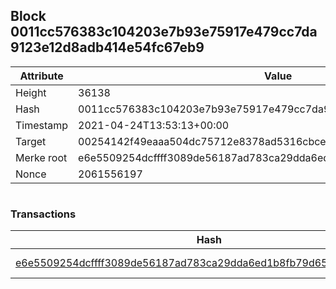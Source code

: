 ## Block 0011cc576383c104203e7b93e75917e479cc7da9123e12d8adb414e54fc67eb9

Attribute | Value
--- | ---
Height | 36138
Hash | 0011cc576383c104203e7b93e75917e479cc7da9123e12d8adb414e54fc67eb9
Timestamp | 2021-04-24T13:53:13+00:00
Target | 00254142f49eaaa504dc75712e8378ad5316cbcead634704b3734b6271167cc4
Merke root | e6e5509254dcffff3089de56187ad783ca29dda6ed1b8fb79d658a46a7580a51
Nonce | 2061556197

```

```

### Transactions

Hash | Amount
--- | ---
[e6e5509254dcffff3089de56187ad783ca29dda6ed1b8fb79d658a46a7580a51](e6e5509254dcffff3089de56187ad783ca29dda6ed1b8fb79d658a46a7580a51.md) | 10.00000000 SKEPTI 
